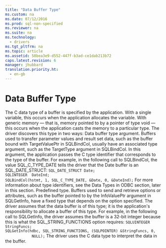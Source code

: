 ```yaml
---
title: "Data Buffer Type"
ms.custom: na
ms.date: 07/12/2016
ms.prod: sql-non-specified
ms.reviewer: na
ms.suite: na
ms.technology: 
  - drivers
ms.tgt_pltfrm: na
ms.topic: article
ms.assetid: 58bea3e9-d552-447f-b3ad-ce1dab213b72
caps.latest.revision: 6
manager: jhubbard
translation.priority.ht: 
  - en-gb
---
```

# Data Buffer Type
<?xml version="1.0" encoding="utf-8"?>
<developerConceptualDocument xmlns="http://ddue.schemas.microsoft.com/authoring/2003/5" xmlns:xlink="http://www.w3.org/1999/xlink" xmlns:xsi="http://www.w3.org/2001/XMLSchema-instance" xsi:schemaLocation="http://ddue.schemas.microsoft.com/authoring/2003/5 http://dduestorage.blob.core.windows.net/ddueschema/developer.xsd">
  <introduction>
    <para>The C data type of a buffer is specified by the application. With a single variable, this occurs when the application allocates the variable. With generic memory — that is, memory pointed to by a pointer of type void — this occurs when the application casts the memory to a particular type. The driver discovers this type in two ways:  </para>
    <list class="bullet">
      <listItem>
        <para>             <legacyBold>Data buffer type argument.</legacyBold> Buffers used to transfer parameter values and result set data, such as the buffer bound with <legacyItalic>TargetValuePtr</legacyItalic> in <legacyBold>SQLBindCol</legacyBold>, usually have an associated type argument, such as the <legacyItalic>TargetType</legacyItalic> argument in <legacyBold>SQLBindCol</legacyBold>. In this argument, the application passes the C type identifier that corresponds to the type of the buffer. For example, in the following call to <legacyBold>SQLBindCol</legacyBold>, the value SQL_C_TYPE_DATE tells the driver that the <legacyItalic>Date</legacyItalic> buffer is an SQL_DATE_STRUCT: </para>
        <code>SQL_DATE_STRUCT Date;
SQLINTEGER  DateInd;
SQLBindCol(hstmt, 1, SQL_C_TYPE_DATE, &amp;Date, 0, &amp;DateInd);</code>
        <para>For more information about type identifiers, see the <legacyLink xlink:href="7332d93e-44db-4132-9c10-988dbc13369e">Data Types in ODBC</legacyLink> section, later in this section. </para>
      </listItem>
      <listItem>
        <para>             <legacyBold>Predefined type.</legacyBold> Buffers used to send and retrieve options or attributes, such as the buffer pointed to by the <legacyItalic>InfoValuePtr</legacyItalic> argument in <legacyBold>SQLGetInfo</legacyBold>, have a fixed type that depends on the option specified. The driver assumes that the data buffer is of this type; it is the application's responsibility to allocate a buffer of this type. For example, in the following call to <legacyBold>SQLGetInfo</legacyBold>, the driver assumes the buffer is a 32-bit integer because this is what the SQL_STRING_FUNCTIONS option requires: </para>
        <code>SQLUINTEGER StringFuncs;
SQLGetInfo(hdbc, SQL_STRING_FUNCTIONS, (SQLPOINTER) &amp;StringFuncs, 0,
            NULL);</code>
      </listItem>
    </list>
    <para>The driver uses the C data type to interpret the data in the buffer.</para>
  </introduction>
  <relatedTopics />
</developerConceptualDocument>